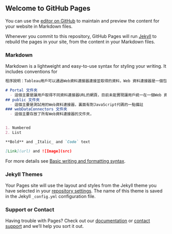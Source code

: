 ## Welcome to GitHub Pages

You can use the [editor on GitHub](https://github.com/PeterNg2333/TableauWDC/edit/main/README.md) to maintain and preview the content for your website in Markdown files.

Whenever you commit to this repository, GitHub Pages will run [Jekyll](https://jekyllrb.com/) to rebuild the pages in your site, from the content in your Markdown files.

### Markdown

Markdown is a lightweight and easy-to-use syntax for styling your writing. It includes conventions for

```markdown
程序說明：Tableau用戶可以通過Web資料連接器連接並取得的資料，Web 資料連接器是一個包含 JavaScript 代碼的 HTML 檔案，目前每一個Web 資料連接器都放在一個文件夾

# Portal 文件夾 
  - 這個主要是讓用戶取得不同資料連接器URL的網頁，目前未能實現讓用戶統一在一個Web 資料連接器中，透過下接清單選擇目標API然後取得相應資料的功能，只能一個Web資料連接器對應一個API
## public 文件夾
  - 這個主要是測試用的Web資料連接器，裏面有對JavaScript代碼的一點備註
### webDataConnectors 文件夾
  - 這個主要存放了所有Web資料連接器的文件夾，


1. Numbered
2. List

**Bold** and _Italic_ and `Code` text

[Link](url) and ![Image](src)
```

For more details see [Basic writing and formatting syntax](https://docs.github.com/en/github/writing-on-github/getting-started-with-writing-and-formatting-on-github/basic-writing-and-formatting-syntax).

### Jekyll Themes

Your Pages site will use the layout and styles from the Jekyll theme you have selected in your [repository settings](https://github.com/PeterNg2333/TableauWDC/settings/pages). The name of this theme is saved in the Jekyll `_config.yml` configuration file.

### Support or Contact

Having trouble with Pages? Check out our [documentation](https://docs.github.com/categories/github-pages-basics/) or [contact support](https://support.github.com/contact) and we’ll help you sort it out.
